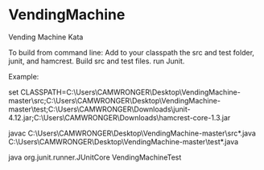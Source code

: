 # VendingMachine
Vending Machine Kata

To build from command line:
Add to your classpath the src and test folder, junit, and hamcrest.
Build src and test files.
run Junit.

Example:

  set CLASSPATH=C:\Users\CAMWRONGER\Desktop\VendingMachine-master\src;C:\Users\CAMWRONGER\Desktop\VendingMachine-master\test;C:\Users\CAMWRONGER\Downloads\junit-4.12.jar;C:\Users\CAMWRONGER\Downloads\hamcrest-core-1.3.jar

  javac C:\Users\CAMWRONGER\Desktop\VendingMachine-master\src\*.java C:\Users\CAMWRONGER\Desktop\VendingMachine-master\test\*.java

  java org.junit.runner.JUnitCore VendingMachineTest

